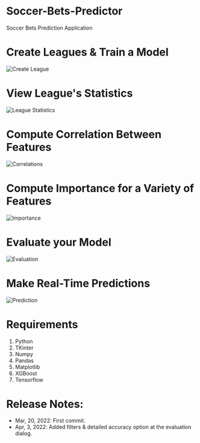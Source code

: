 # Soccer-Bets-Predictor
Soccer Bets Prediction Application

# Create Leagues & Train a Model
![Create League](https://github.com/kochlisGit/Soccer-Bets-Predictor/blob/main/create_league.png)

# View League's Statistics
![League Statistics](https://github.com/kochlisGit/Soccer-Bets-Predictor/blob/main/main.png)

# Compute Correlation Between Features
![Correlations](https://github.com/kochlisGit/Soccer-Bets-Predictor/blob/main/correlation_analysis.png)

# Compute Importance for a Variety of Features
![Importance](https://github.com/kochlisGit/Soccer-Bets-Predictor/blob/main/importance_analysis.png)

# Evaluate your Model
![Evaluation](https://github.com/kochlisGit/Soccer-Bets-Predictor/blob/main/evaluation.png)

# Make Real-Time Predictions
![Prediction](https://github.com/kochlisGit/Soccer-Bets-Predictor/blob/main/predictions.png)

# Requirements
1. Python
1. TKinter
1. Numpy
1. Pandas
1. Matplotlib
1. XGBoost
1. Tensorflow

# Release Notes:

* Mar, 20, 2022: First commit. 
* Apr, 3, 2022: Added filters & detailed accuracy option at the evaluation dialog.
